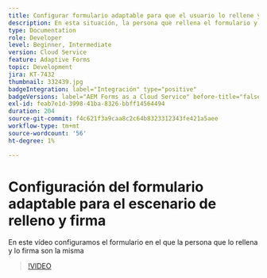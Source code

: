 ```yaml
---
title: Configurar formulario adaptable para que el usuario lo rellene y lo firme
description: En esta situación, la persona que rellena el formulario y el firmante son la misma persona.
type: Documentation
role: Developer
level: Beginner, Intermediate
version: Cloud Service
feature: Adaptive Forms
topic: Development
jira: KT-7432
thumbnail: 332439.jpg
badgeIntegration: label="Integración" type="positive"
badgeVersions: label="AEM Forms as a Cloud Service" before-title="false"
exl-id: feab7e1d-3998-41ba-8326-bbff14564494
duration: 204
source-git-commit: f4c621f3a9caa8c2c64b8323312343fe421a5aee
workflow-type: tm+mt
source-wordcount: '56'
ht-degree: 1%

---
```


# Configuración del formulario adaptable para el escenario de relleno y firma


En este vídeo configuramos el formulario en el que la persona que lo rellena y lo firma son la misma

>[!VIDEO](https://video.tv.adobe.com/v/332439?quality=12&learn=on)
